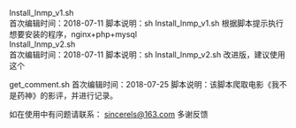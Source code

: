 Install_lnmp_v1.sh   
  首次编辑时间：2018-07-11 
  脚本说明：sh Install_lnmp_v1.sh  根据脚本提示执行想要安装的程序，nginx+php+mysql  
Install_lnmp_v2.sh   
  首次编辑时间：2018-07-11 
  脚本说明：sh Install_lnmp_v2.sh  改进版，建议使用这个 
  
get_comment.sh 
  首次编辑时间：2018-07-25
  脚本说明：该脚本爬取电影《我不是药神》的影评，并进行记录。
  
如在使用中有问题请联系： sincerels@163.com  多谢反馈
